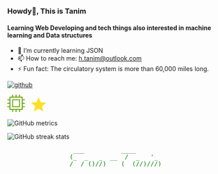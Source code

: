 ### Howdy👋, This is Tanim
#### Learning Web Developing and tech things also interested in machine learning and Data structures


- 🌱 I’m currently learning JSON 
- 📫 How to reach me: h.tanim@outlook.com 
- ⚡ Fun fact: The circulatory system is more than 60,000 miles long. 


[<img src='https://cdn.jsdelivr.net/npm/simple-icons@3.0.1/icons/github.svg' alt='github' height='40'>](https://github.com/from-tanim)  

<a href='https://docs.github.com/en/developers'><img src='https://raw.githubusercontent.com/acervenky/animated-github-badges/master/assets/devbadge.gif' width='40' height='40'></a> <a href='https://stars.github.com/'><img src='https://raw.githubusercontent.com/acervenky/animated-github-badges/master/assets/starbadge.gif' width='35' height='35'></a> 

![GitHub metrics](https://metrics.lecoq.io/from-tanim)  

![GitHub streak stats](https://streak-stats.demolab.com/?user=from-tanim)  
<html>
  <body>
    <pre class="blink" style="color:green" align="center"> ___          ____        
(_  _   _  __  /  _   '_  
/  / ()//)    (  (//)///) 
                          </pre>
  </body>
</html>

